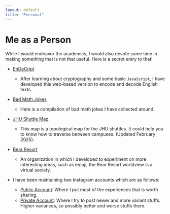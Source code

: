```yaml
---
layout: default
title: "Personal"
---
```


# Me as a Person

While I would endeavor the academics, I would also devote some time in making something that is not that useful. Here is a secret entry to that!

- [EnDeCript](/EnDeCript/EnDeCript.html)
    - After learning about cryptography and some basic `JavaScript`, I have developed this web-based version to encode and decode English texts.

- [Bad Math Jokes](/files/bad-math-jokes.html)
    - Here is a compilation of bad math jokes I have collected around.

- [JHU Shuttle Map](/files/JHU-Shuttle-Map-Feb2025.pdf)
    - This map is a topological map for the JHU shuttles. It could help you to know how to traverse between campuses. (Updated February 2025).

- <a href="https://bear-resort.github.io" target="_blank">Bear Resort</a>
    - An organization in which I developed to experiment on more interesting ideas, such as emoji, the Bear Resort worldview is a virtual society.

- I have been maintaining two Instagram accounts which are as follows:
    - <a href="http://instagram.com/siyuan_guo/" target="_blank">Public Account</a>: Where I put most of the experiences that is worth sharing.
    - <a href="http://instagram.com/jamesguo_03/" target="_blank">Private Account</a>: Where I try to post newer and more variant stuffs. Higher variances, so possibly better and worse stuffs there.